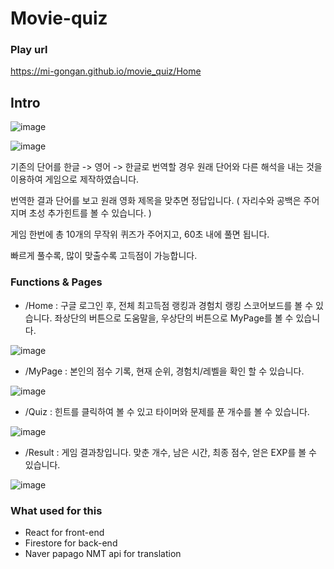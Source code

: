 Movie-quiz
============================================

### Play url
https://mi-gongan.github.io/movie_quiz/Home


## Intro

![image](https://user-images.githubusercontent.com/33277896/174984948-3a0fa253-049b-48b1-8b4f-816a03a93f85.png)

![image](https://user-images.githubusercontent.com/33277896/174985018-c0706c75-987d-44b9-8a56-150b45f815c9.png)

기존의 단어를 한글 -> 영어 -> 한글로 번역할 경우 원래 단어와 다른 해석을 내는 것을 이용하여 게임으로 제작하였습니다.

번역한 결과 단어를 보고 원래 영화 제목을 맞추면 정답입니다.
( 자리수와 공백은 주어지며 초성 추가힌트를 볼 수 있습니다. )

게임 한번에 총 10개의 무작위 퀴즈가 주어지고, 60초 내에 풀면 됩니다.

빠르게 풀수록, 많이 맞출수록 고득점이 가능합니다.


### Functions & Pages


 - /Home :
 구글 로그인 후, 전체 최고득점 랭킹과 경험치 랭킹 스코어보드를 볼 수 있습니다. 좌상단의 버튼으로 도움말을, 우상단의 버튼으로 MyPage를 볼 수 있습니다.
 
 
![image](https://user-images.githubusercontent.com/33277896/174987927-a547c0db-6d00-4344-baa2-f5407f37923b.png)


 - /MyPage :
 본인의 점수 기록, 현재 순위, 경험치/레벨을 확인 할 수 있습니다.
 
 
![image](https://user-images.githubusercontent.com/33277896/174988006-aae60d26-6d5f-438a-a5e3-18ac79fa46d4.png)


 - /Quiz :
 힌트를 클릭하여 볼 수 있고 타이머와 문제를 푼 개수를 볼 수 있습니다.
 
 
![image](https://user-images.githubusercontent.com/33277896/174988158-a220bf45-6df1-4109-82bf-07025d798c0f.png)

 
 
 - /Result :
 게임 결과창입니다. 맞춘 개수, 남은 시간, 최종 점수, 얻은 EXP를 볼 수 있습니다.
 
 
 ![image](https://user-images.githubusercontent.com/33277896/174989530-3ce9b629-84b0-406f-8ef8-ab6ae2ee897f.png)

### What used for this

- React for front-end
- Firestore for back-end
- Naver papago NMT api for translation

